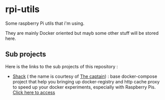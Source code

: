 # rpi-utils

Some raspberry Pi utils that i'm using.

They are mainly Docker oriented but mayb some other stuff will be stored here.

## Sub projects

Here is the links to the sub projects of this repository :

* [Shack](http://en.wikipedia.org/wiki/Shack) ( the name is courtesy of [The captain](https://github.com/jmMeessen)) : base docker-compose project that help you bringing up docker-registry and http cache proxy to speed up your docker experiments, especially with Raspberry Pis. [Click here to access](./shack/)
